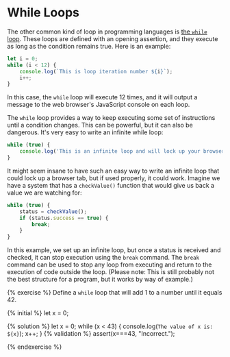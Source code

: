 # While Loops

The other common kind of loop in programming languages is [the `while` loop](https://developer.mozilla.org/en-US/docs/Learn/JavaScript/Building_blocks/Looping_code#while_and_do_..._while). These loops are defined with an opening assertion, and they execute as long as the condition remains true. Here is an example:

```js
let i = 0;
while (i < 12) {
    console.log(`This is loop iteration number ${i}`);
    i++;
}
```
In this case, the `while` loop will execute 12 times, and it will output a message to the web browser's JavaScript console on each loop. 

The `while` loop provides a way to keep executing some set of instructions until a condition changes. This can be powerful, but it can also be dangerous. It's very easy to write an infinite while loop:

```js
while (true) {
    console.log('This is an infinite loop and will lock up your browser tab if you try to run it. (Don\'t do that!)');
}
```
It might seem insane to have such an easy way to write an infinite loop that could lock up a browser tab, but if used properly, it could work. Imagine we have a system that has a `checkValue()` function that would give us back a value we are watching for:

```js
while (true) {
    status = checkValue();
    if (status.success == true) {
        break;
    }   
}
```
In this example, we set up an infinite loop, but once a status is received and checked, it can stop execution using the `break` command. The `break` command can be used to stop any loop from executing and return to the execution of code outside the loop. (Please note: This is still probably not the best structure for a program, but it works by way of example.)

{% exercise %}
Define a `while` loop that will add 1 to a number until it equals 42.

{% initial %}
let x = 0;

{% solution %}
let x = 0;
while (x < 43) {
    console.log(`The value of x is: ${x}`);
    x++;
}
{% validation %}
assert(x===43, "Incorrect.");

{% endexercise %}


